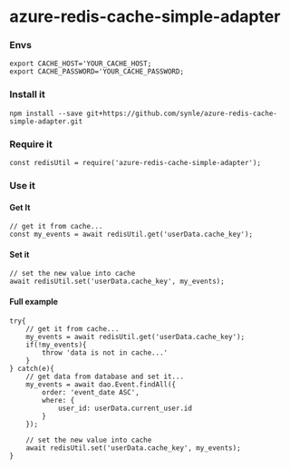# azure-redis-cache-simple-adapter


### Envs
```
export CACHE_HOST='YOUR_CACHE_HOST;
export CACHE_PASSWORD='YOUR_CACHE_PASSWORD;
```

### Install it
```
npm install --save git+https://github.com/synle/azure-redis-cache-simple-adapter.git
```


### Require it
```
const redisUtil = require('azure-redis-cache-simple-adapter');
```


### Use it
#### Get It
```
// get it from cache...
const my_events = await redisUtil.get('userData.cache_key');
```


#### Set it
```
// set the new value into cache
await redisUtil.set('userData.cache_key', my_events);
```



#### Full example
```
try{
    // get it from cache...
    my_events = await redisUtil.get('userData.cache_key');
    if(!my_events){
        throw 'data is not in cache...'
    }
} catch(e){
    // get data from database and set it...
    my_events = await dao.Event.findAll({
        order: 'event_date ASC',
        where: {
            user_id: userData.current_user.id
        }
    });

    // set the new value into cache
    await redisUtil.set('userData.cache_key', my_events);
}

```
